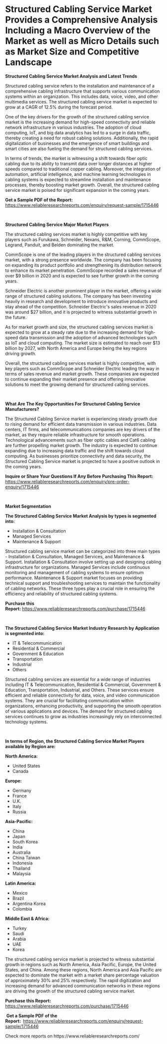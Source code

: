 <p><h1>Structured Cabling Service Market Provides a Comprehensive Analysis Including a Macro Overview of the Market as well as Micro Details such as Market Size and Competitive Landscape</h1></p><p><strong>Structured Cabling Service Market Analysis and Latest Trends</strong></p>
<p><p>Structured cabling service refers to the installation and maintenance of a comprehensive cabling infrastructure that supports various communication systems within an organization. This includes data, voice, video, and other multimedia services. The structured cabling service market is expected to grow at a CAGR of 12.5% during the forecast period.</p><p>One of the key drivers for the growth of the structured cabling service market is the increasing demand for high-speed connectivity and reliable network infrastructure in various industries. The adoption of cloud computing, IoT, and big data analytics has led to a surge in data traffic, thereby creating a need for robust cabling solutions. Additionally, the rapid digitalization of businesses and the emergence of smart buildings and smart cities are also fueling the demand for structured cabling services.</p><p>In terms of trends, the market is witnessing a shift towards fiber optic cabling due to its ability to transmit data over longer distances at higher speeds compared to traditional copper cabling. Moreover, the integration of automation, artificial intelligence, and machine learning technologies in cabling systems is expected to streamline installation and maintenance processes, thereby boosting market growth. Overall, the structured cabling service market is poised for significant expansion in the coming years.</p></p>
<p><strong>Get a Sample PDF of the Report:&nbsp;</strong> <a href="https://www.reliableresearchreports.com/enquiry/request-sample/1715446">https://www.reliableresearchreports.com/enquiry/request-sample/1715446</a></p>
<p>&nbsp;</p>
<p><strong>Structured Cabling Service Major Market Players</strong></p>
<p><p>The structured cabling services market is highly competitive with key players such as Furukawa, Schneider, Nexans, R&M, Corning, CommScope, Legrand, Panduit, and Belden dominating the market.</p><p>CommScope is one of the leading players in the structured cabling services market, with a strong presence worldwide. The company has been focusing on expanding its product portfolio and strengthening its distribution network to enhance its market penetration. CommScope recorded a sales revenue of over $9 billion in 2020 and is expected to see further growth in the coming years.</p><p>Schneider Electric is another prominent player in the market, offering a wide range of structured cabling solutions. The company has been investing heavily in research and development to introduce innovative products and stay ahead of the competition. Schneider Electric's sales revenue in 2020 was around $27 billion, and it is projected to witness substantial growth in the future.</p><p>As for market growth and size, the structured cabling services market is expected to grow at a steady rate due to the increasing demand for high-speed data transmission and the adoption of advanced technologies such as IoT and cloud computing. The market size is estimated to reach over $13 billion by 2027, with North America and Europe being the key regions driving growth.</p><p>Overall, the structured cabling services market is highly competitive, with key players such as CommScope and Schneider Electric leading the way in terms of sales revenue and market growth. These companies are expected to continue expanding their market presence and offering innovative solutions to meet the growing demand for structured cabling services.</p></p>
<p>&nbsp;</p>
<p><strong>What Are The Key Opportunities For Structured Cabling Service Manufacturers?</strong></p>
<p><p>The Structured Cabling Service market is experiencing steady growth due to rising demand for efficient data transmission in various industries. Data centers, IT firms, and telecommunications companies are key drivers of the market, as they require reliable infrastructure for smooth operations. Technological advancements such as fiber optic cables and Cat6 cabling are further propelling market growth. The industry is expected to continue expanding due to increasing data traffic and the shift towards cloud computing. As businesses prioritize connectivity and data security, the Structured Cabling Service market is projected to have a positive outlook in the coming years.</p></p>
<p><strong>Inquire or Share Your Questions If Any Before Purchasing This Report:</strong> <a href="https://www.reliableresearchreports.com/enquiry/pre-order-enquiry/1715446">https://www.reliableresearchreports.com/enquiry/pre-order-enquiry/1715446</a></p>
<p>&nbsp;</p>
<p><strong>Market Segmentation</strong></p>
<p><strong>The Structured Cabling Service Market Analysis by types is segmented into:</strong></p>
<p><ul><li>Installation & Consultation</li><li>Managed Services</li><li>Maintenance & Support</li></ul></p>
<p><p>Structured cabling service market can be categorized into three main types - Installation & Consultation, Managed Services, and Maintenance & Support. Installation & Consultation involve setting up and designing cabling infrastructure for organizations. Managed Services include continuous monitoring and management of cabling systems to ensure optimum performance. Maintenance & Support market focuses on providing technical support and troubleshooting services to maintain the functionality of cabling networks. These three types play a crucial role in ensuring the efficiency and reliability of structured cabling systems.</p></p>
<p><strong>Purchase this Report:&nbsp;</strong><a href="https://www.reliableresearchreports.com/purchase/1715446">https://www.reliableresearchreports.com/purchase/1715446</a></p>
<p>&nbsp;</p>
<p><strong>The Structured Cabling Service Market Industry Research by Application is segmented into:</strong></p>
<p><ul><li>IT & Telecommunication</li><li>Residential & Commercial</li><li>Government & Education</li><li>Transportation</li><li>Industrial</li><li>Others</li></ul></p>
<p><p>Structured cabling services are essential for a wide range of industries including IT & Telecommunication, Residential & Commercial, Government & Education, Transportation, Industrial, and Others. These services ensure efficient and reliable connectivity for data, voice, and video communication systems. They are crucial for facilitating communication within organizations, enhancing productivity, and supporting the smooth operation of various applications and devices. The demand for structured cabling services continues to grow as industries increasingly rely on interconnected technology systems.</p></p>
<p>&nbsp;</p>
<p><strong>In terms of Region, the Structured Cabling Service Market Players available by Region are:</strong></p>
<p>
    <p> <strong> North America: </strong>
        <ul>
            <li>United States</li>
            <li>Canada</li>
        </ul>
        </p> 
    <p> <strong> Europe: </strong>
        <ul>
            <li>Germany</li>
            <li>France</li>
            <li>U.K.</li>
            <li>Italy</li>
            <li>Russia</li>
        </ul>
        </p> 
    <p> <strong> Asia-Pacific: </strong>
        <ul>
            <li>China</li>
            <li>Japan</li>
            <li>South Korea</li>
            <li>India</li>
            <li>Australia</li>
            <li>China Taiwan</li>
            <li>Indonesia</li>
            <li>Thailand</li>
            <li>Malaysia</li>
        </ul>
        </p> 
    <p> <strong> Latin America: </strong>
        <ul>
            <li>Mexico</li>
            <li>Brazil</li>
            <li>Argentina Korea</li>
            <li>Colombia</li>
        </ul>
        </p> 
    <p> <strong> Middle East & Africa: </strong>
        <ul>
            <li>Turkey</li>
            <li>Saudi</li>
            <li>Arabia</li>
            <li>UAE</li>
            <li>Korea</li>
        </ul>
    </p>
    </p>
<p><p>The structured cabling service market is projected to witness substantial growth in regions such as North America, Asia Pacific, Europe, the United States, and China. Among these regions, North America and Asia Pacific are expected to dominate the market with a market share percentage valuation of approximately 30% and 25% respectively. The rapid digitization and increasing demand for advanced communication networks in these regions are driving the growth of the structured cabling service market.</p></p>
<p><strong>Purchase this Report: </strong><a href="https://www.reliableresearchreports.com/purchase/1715446">https://www.reliableresearchreports.com/purchase/1715446</a></p>
<p>&nbsp;<strong>Get a Sample PDF of the Report:&nbsp;&nbsp;</strong><a href="https://www.reliableresearchreports.com/enquiry/request-sample/1715446">https://www.reliableresearchreports.com/enquiry/request-sample/1715446</a></p>
<p><strong></strong></p>
<p>Check more reports on https://www.reliableresearchreports.com/</p>
